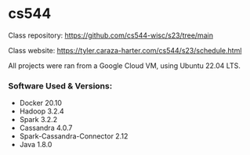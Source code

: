 # cs544

Class repository: https://github.com/cs544-wisc/s23/tree/main

Class website: https://tyler.caraza-harter.com/cs544/s23/schedule.html

All projects were ran from a Google Cloud VM, using Ubuntu 22.04 LTS.

### Software Used & Versions:

* Docker 20.10
* Hadoop 3.2.4
* Spark 3.2.2
* Cassandra 4.0.7
* Spark-Cassandra-Connector 2.12
* Java 1.8.0
